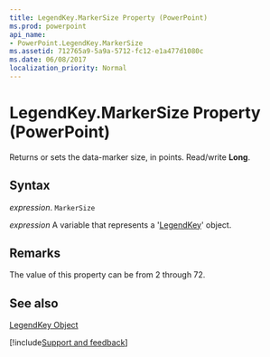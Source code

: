 ```yaml
---
title: LegendKey.MarkerSize Property (PowerPoint)
ms.prod: powerpoint
api_name:
- PowerPoint.LegendKey.MarkerSize
ms.assetid: 712765a9-5a9a-5712-fc12-e1a477d1080c
ms.date: 06/08/2017
localization_priority: Normal
---
```



# LegendKey.MarkerSize Property (PowerPoint)

Returns or sets the data-marker size, in points. Read/write  **Long**.


## Syntax

 _expression_. `MarkerSize`

 _expression_ A variable that represents a '[LegendKey](PowerPoint.LegendKey.md)' object.


## Remarks

The value of this property can be from 2 through 72. 


## See also


[LegendKey Object](PowerPoint.LegendKey.md)

[!include[Support and feedback](~/includes/feedback-boilerplate.md)]